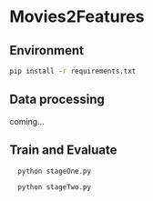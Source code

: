 # Movies2Features
## Environment

```bash
pip install -r requirements.txt
```

## Data processing

  coming...

## Train and Evaluate
```bash
  python stageOne.py

  python stageTwo.py
```
